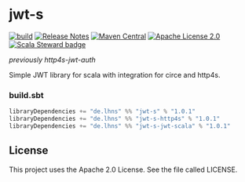 # jwt-s

[![build](https://github.com/lhns/jwt-s/actions/workflows/build.yml/badge.svg)](https://github.com/lhns/jwt-s/actions/workflows/build.yml)
[![Release Notes](https://img.shields.io/github/release/lhns/jwt-s.svg?maxAge=3600)](https://github.com/lhns/jwt-s/releases/latest)
[![Maven Central](https://img.shields.io/maven-central/v/de.lhns/jwt-s_2.13)](https://search.maven.org/artifact/de.lhns/jwt-s_2.13)
[![Apache License 2.0](https://img.shields.io/github/license/lhns/jwt-s.svg?maxAge=3600)](https://www.apache.org/licenses/LICENSE-2.0)
[![Scala Steward badge](https://img.shields.io/badge/Scala_Steward-helping-blue.svg?style=flat&logo=data:image/png;base64,iVBORw0KGgoAAAANSUhEUgAAAA4AAAAQCAMAAAARSr4IAAAAVFBMVEUAAACHjojlOy5NWlrKzcYRKjGFjIbp293YycuLa3pYY2LSqql4f3pCUFTgSjNodYRmcXUsPD/NTTbjRS+2jomhgnzNc223cGvZS0HaSD0XLjbaSjElhIr+AAAAAXRSTlMAQObYZgAAAHlJREFUCNdNyosOwyAIhWHAQS1Vt7a77/3fcxxdmv0xwmckutAR1nkm4ggbyEcg/wWmlGLDAA3oL50xi6fk5ffZ3E2E3QfZDCcCN2YtbEWZt+Drc6u6rlqv7Uk0LdKqqr5rk2UCRXOk0vmQKGfc94nOJyQjouF9H/wCc9gECEYfONoAAAAASUVORK5CYII=)](https://scala-steward.org)

*previously http4s-jwt-auth*

Simple JWT library for scala with integration for circe and http4s.

### build.sbt
```sbt
libraryDependencies += "de.lhns" %% "jwt-s" % "1.0.1"
libraryDependencies += "de.lhns" %% "jwt-s-http4s" % "1.0.1"
libraryDependencies += "de.lhns" %% "jwt-s-jwt-scala" % "1.0.1"
```

## License
This project uses the Apache 2.0 License. See the file called LICENSE.
